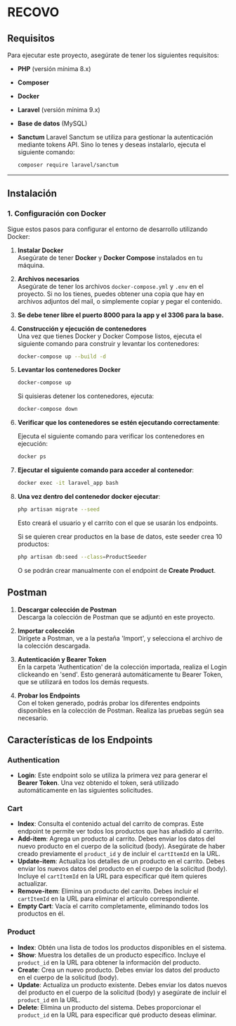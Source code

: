 # **RECOVO**

## **Requisitos**

Para ejecutar este proyecto, asegúrate de tener los siguientes requisitos:

- **PHP** (versión mínima 8.x)
- **Composer**
- **Docker**
- **Laravel** (versión mínima 9.x)
- **Base de datos** (MySQL)
- **Sanctum** Laravel Sanctum se utiliza para gestionar la autenticación mediante tokens API. Sino lo tenes y deseas instalarlo, ejecuta el siguiente comando:

    ```bash
    composer require laravel/sanctum
    ```

-------

## **Instalación**

### **1. Configuración con Docker**

Sigue estos pasos para configurar el entorno de desarrollo utilizando Docker:

1. **Instalar Docker**  
   Asegúrate de tener **Docker** y **Docker Compose** instalados en tu máquina.

2. **Archivos necesarios**  
   Asegúrate de tener los archivos `docker-compose.yml` y `.env` en el proyecto. Si no los tienes, puedes obtener una copia que hay en archivos adjuntos del mail, o simplemente copiar y pegar el contenido.

3. **Se debe tener libre el puerto 8000 para la app y el 3306 para la base.**

4. **Construcción y ejecución de contenedores**  
   Una vez que tienes Docker y Docker Compose listos, ejecuta el siguiente comando para construir y levantar los contenedores:

   ```bash
   docker-compose up --build -d
   ```

5. **Levantar los contenedores Docker**  
    ```bash
    docker-compose up
    ```
    Si quisieras detener los contenedores, ejecuta:
    ```bash
    docker-compose down
    ```

6. **Verificar que los contenedores se estén ejecutando correctamente**:

    Ejecuta el siguiente comando para verificar los contenedores en ejecución:

    ```bash
    docker ps
    ```

7. **Ejecutar el siguiente comando para acceder al contenedor**:

    ```bash
    docker exec -it laravel_app bash
    ```

8. **Una vez dentro del contenedor docker ejecutar**:

    ```bash
    php artisan migrate --seed
    ```

    Esto creará el usuario y el carrito con el que se usarán los endpoints.

    Si se quieren crear productos en la base de datos, este seeder crea 10 productos:

    ```bash
    php artisan db:seed --class=ProductSeeder
    ```

    O se podrán crear manualmente con el endpoint de **Create Product**.


## Postman

1. **Descargar colección de Postman**  
    Descarga la colección de Postman que se adjuntó en este proyecto.

2. **Importar colección**  
    Dirígete a Postman, ve a la pestaña 'Import', y selecciona el archivo de la colección descargada.

3. **Autenticación y Bearer Token**  
    En la carpeta 'Authentication' de la colección importada, realiza el Login clickeando en 'send'. Esto generará automáticamente tu Bearer Token, que se utilizará en todos los demás requests.

4. **Probar los Endpoints**  
    Con el token generado, podrás probar los diferentes endpoints disponibles en la colección de Postman. Realiza las pruebas según sea necesario.

## Características de los Endpoints

### Authentication

- **Login**: Este endpoint solo se utiliza la primera vez para generar el **Bearer Token**. Una vez obtenido el token, será utilizado automáticamente en las siguientes solicitudes.

### Cart

- **Index**: Consulta el contenido actual del carrito de compras. Este endpoint te permite ver todos los productos que has añadido al carrito.
- **Add-item**: Agrega un producto al carrito. Debes enviar los datos del nuevo producto en el cuerpo de la solicitud (body). Asegúrate de haber creado previamente el `product_id` y de incluir el `cartItemId` en la URL.
- **Update-item**: Actualiza los detalles de un producto en el carrito. Debes enviar los nuevos datos del producto en el cuerpo de la solicitud (body). Incluye el `cartItemId` en la URL para especificar qué item quieres actualizar.
- **Remove-item**: Elimina un producto del carrito. Debes incluir el `cartItemId` en la URL para eliminar el artículo correspondiente.
- **Empty Cart**: Vacía el carrito completamente, eliminando todos los productos en él.

### Product

- **Index**: Obtén una lista de todos los productos disponibles en el sistema.
- **Show**: Muestra los detalles de un producto específico. Incluye el `product_id` en la URL para obtener la información del producto.
- **Create**: Crea un nuevo producto. Debes enviar los datos del producto en el cuerpo de la solicitud (body).
- **Update**: Actualiza un producto existente. Debes enviar los datos nuevos del producto en el cuerpo de la solicitud (body) y asegúrate de incluir el `product_id` en la URL.
- **Delete**: Elimina un producto del sistema. Debes proporcionar el `product_id` en la URL para especificar qué producto deseas eliminar.
